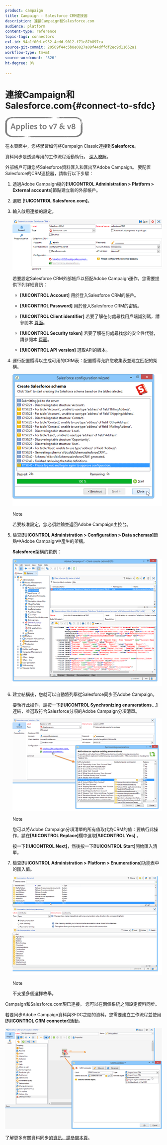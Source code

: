 ```yaml
---
product: campaign
title: Campaign - Salesforce CRM連接器
description: 連接Campaign和Salesforce.com
audience: platform
content-type: reference
topic-tags: connectors
exl-id: 94a1f00d-e952-4edd-9012-f71c87b897ca
source-git-commit: 20509f44c5b8e0827a09f44dffdf2ec9d11652a1
workflow-type: tm+mt
source-wordcount: '326'
ht-degree: 0%

---
```


# 連接Campaign和Salesforce.com{#connect-to-sfdc}

![](../../assets/common.svg)

在本頁面中，您將學習如何將Campaign Classic連接到&#x200B;**Salesforce**。

資料同步是透過專用的工作流程活動執行。 [深入瞭解](../../platform/using/crm-data-sync.md)。


外部帳戶可讓您將Salesforce資料匯入和匯出至Adobe Campaign。
要配置Salesforce的CRM連接器，請執行以下步驟：

1. 透過Adobe Campaign樹的&#x200B;**[!UICONTROL Administration > Platform > External accounts]**&#x200B;節點建立新的外部帳戶。
1. 選取 **[!UICONTROL Salesforce.com]**。
1. 輸入啟用連接的設定。

   ![](assets/ext_account_17.png)

   若要設定Salesforce CRM外部帳戶以搭配Adobe Campaign運作，您需要提供下列詳細資訊：

   * **[!UICONTROL Account]**
用於登入Salesforce CRM的帳戶。

   * **[!UICONTROL Password]**
用於登入Salesforce CRM的密碼。

   * **[!UICONTROL Client identifier]**
若要了解在何處尋找用戶端識別碼，請參閱本 [頁面](https://help.salesforce.com/articleView?id=000205876&amp;type=1)。

   * **[!UICONTROL Security token]**
若要了解在何處尋找您的安全性代號，請參閱本 [頁面](https://help.salesforce.com/articleView?id=000205876&amp;type=1)。

   * **[!UICONTROL API version]**
選取API的版本。
1. 運行配置嚮導以生成可用的CRM表：配置嚮導允許您收集表並建立匹配的架構。

   ![](assets/crm_connectors_sfdc_launch.png)

   >[!NOTE]
   >
   >若要核准設定，您必須註銷並返回Adobe Campaign主控台。

1. 檢查&#x200B;**[!UICONTROL Administration > Configuration > Data schemas]**&#x200B;節點中Adobe Campaign中產生的架構。

   **Salesforce**&#x200B;架構的範例：

   ![](assets/crm_connectors_sfdc_table.png)

1. 建立結構後，您就可以自動將列舉從Salesforce同步至Adobe Campaign。

   要執行此操作，請按一下&#x200B;**[!UICONTROL Synchronizing enumerations...]**&#x200B;連結，並選取符合Salesforce分項的Adobe Campaign分項清單。



   ![](assets/crm_connectors_sfdc_enum.png)

   >[!NOTE]
   >
   >您可以將Adobe Campaign分項清單的所有值取代為CRM的值：要執行此操作，請在&#x200B;**[!UICONTROL Replace]**&#x200B;欄中選取&#x200B;**[!UICONTROL Yes]** 。


   按一下&#x200B;**[!UICONTROL Next]**，然後按一下&#x200B;**[!UICONTROL Start]**&#x200B;開始匯入清單。

1. 檢查&#x200B;**[!UICONTROL Administration > Platform > Enumerations]**&#x200B;功能表中的匯入值。

   ![](assets/crm_connectors_sfdc_exe.png)

   >[!NOTE]
   >
   > 不支援多個選擇枚舉。

Campaign和Salesforce.com現已連接。 您可以在兩個系統之間設定資料同步。

若要同步Adobe Campaign資料與SFDC之間的資料，您需要建立工作流程並使用&#x200B;**[!UICONTROL CRM connector]**&#x200B;活動。

![](assets/crm_connectors_sfdc_wf.png)

了解更多有關資料同步[的資訊，請參閱本頁](../../platform/using/crm-data-sync.md)。
